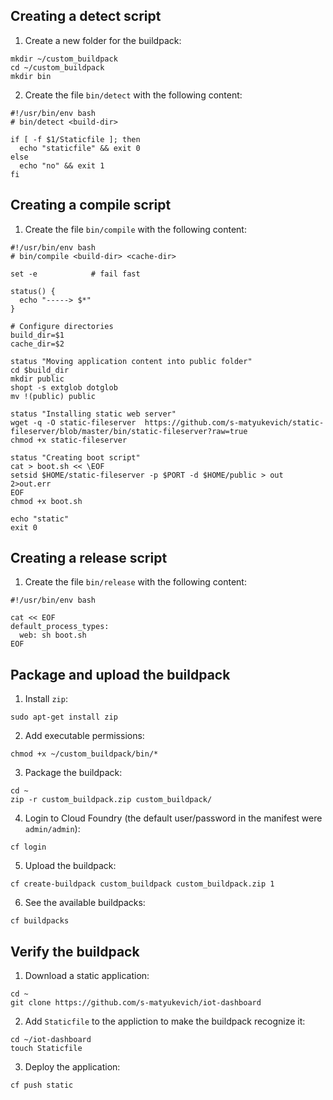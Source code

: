 ## Creating a detect script

1. Create a new folder for the buildpack:
  ```
  mkdir ~/custom_buildpack
  cd ~/custom_buildpack
  mkdir bin
  ```

2. Create the file `bin/detect` with the following content:
  ```
  #!/usr/bin/env bash
  # bin/detect <build-dir>

  if [ -f $1/Staticfile ]; then
    echo "staticfile" && exit 0
  else
    echo "no" && exit 1
  fi
  ``` 
## Creating a compile script

1. Create the file `bin/compile` with the following content:
  ```
  #!/usr/bin/env bash
  # bin/compile <build-dir> <cache-dir>

  set -e            # fail fast

  status() {
    echo "-----> $*"
  }

  # Configure directories
  build_dir=$1
  cache_dir=$2

  status "Moving application content into public folder"
  cd $build_dir
  mkdir public
  shopt -s extglob dotglob
  mv !(public) public 

  status "Installing static web server"
  wget -q -O static-fileserver  https://github.com/s-matyukevich/static-fileserver/blob/master/bin/static-fileserver?raw=true 
  chmod +x static-fileserver

  status "Creating boot script"
  cat > boot.sh << \EOF
  setsid $HOME/static-fileserver -p $PORT -d $HOME/public > out 2>out.err
  EOF
  chmod +x boot.sh

  echo "static"
  exit 0

  ```
## Creating a release script

1. Create the file `bin/release` with the following content:
  ```
  #!/usr/bin/env bash

  cat << EOF
  default_process_types:
    web: sh boot.sh 
  EOF
  ```
## Package and upload the buildpack

1. Install `zip`:
  ```
  sudo apt-get install zip
  ```

2. Add executable permissions:
  ```
  chmod +x ~/custom_buildpack/bin/*
  ```

3. Package the buildpack:
  ```
  cd ~
  zip -r custom_buildpack.zip custom_buildpack/
  ```

4. Login to Cloud Foundry (the default user/password in the manifest were `admin/admin`):
  ```
  cf login
  ```

5. Upload the buildpack:
  ```
  cf create-buildpack custom_buildpack custom_buildpack.zip 1
  ```

6. See the available buildpacks:
  ```
  cf buildpacks
  ```
## Verify the buildpack

1. Download a static application:
  ```
  cd ~
  git clone https://github.com/s-matyukevich/iot-dashboard
  ``` 

2. Add `Staticfile` to the appliction to make the buildpack recognize it:
  ```
  cd ~/iot-dashboard
  touch Staticfile
  ```

3. Deploy the application:
  ```
  cf push static
  ```
